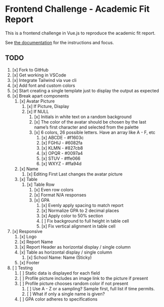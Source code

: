 # Frontend Challenge - Academic Fit Report

This is a frontend challenge in Vue.js to reproduce the academic fit report.

See [the documentation](documentation/index.md) for the instructions and focus.

## TODO

1. [x] Fork to GitHub
2. [x] Get working in VSCode
3. [x] Integrate Tailwind via vue cli
4. [x] Add font and custom colors
5. [x] Start creating a single template just to display the output as expected
6. [x] Break apart components
    1. [x] Avatar Picture
        1. [x] If Picture, Display
        2. [x] If NULL
            1. [x] Initials in white text on a random background
            2. [x] The color of the avatar should be chosen by the last name’s first character and selected from the palette
            3. [x] 6 colors, 26 possible letters. Have an array like A - F, etc
                1. [x] ABCDE - #f1603c
                2. [x] FGHIJ - #6082fa
                3. [x] KLMN - #827cb8
                4. [x] OPQR - #0097a4
                5. [x] STUV - #ffe066
                6. [x] WXYZ - #ffa94d
    2. [x] Name
        1. [x] Editing First Last changes the avatar picture
    3. [x] Table
        1. [x] Table Row
            1. [x] Even row colors
            2. [x] Format N/A responses
            3. [x] GPA
                1. [x] Evenly apply spacing to match report
                2. [x] Normalize GPA to 2 decimal places
                3. [x] Apply color to 50% section
                4. [ ] Fix background to full height in table cell
                5. [x] Fix vertical alignment in table cell
7. [x] Responsive
    1. [x] Logo
    2. [x] Report Name
    3. [x] Report Header as horizontal display / single column
    4. [x] Table as horizontal display / single column
        1. [x] School Name: Name (Sticky)
    5. [x] Footer
8. [ ] Testing
    1. [ ] Static data is displayed for each field
    2. [ ] Profile picture includes an image link to the picture if present
    3. [ ] Profile picture chooses random color if not present
        1. [ ] Use A - Z or a sampling? Sample first, full list if time permits.
        2. [ ] What if only a single name is given?
    4. [ ] GPA color adheres to specifications
